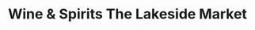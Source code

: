 ---
title: "Wine & Spirits The Lakeside Market"
url: /topeka/wine-and-spirits-the-lakeside-market/
shop: alcohol
---